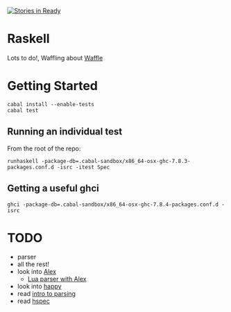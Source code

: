 [![Stories in Ready](https://badge.waffle.io/joshsz/raskell.png?label=ready&title=Ready)](https://waffle.io/joshsz/raskell)
# Raskell

Lots to do!, Waffling about [Waffle](https://waffle.io/joshsz/raskell)

# Getting Started

```
cabal install --enable-tests
cabal test
```

## Running an individual test

From the root of the repo:

```
runhaskell -package-db=.cabal-sandbox/x86_64-osx-ghc-7.8.3-packages.conf.d -isrc -itest Spec
```

## Getting a useful ghci

```
ghci -package-db=.cabal-sandbox/x86_64-osx-ghc-7.8.4-packages.conf.d -isrc
```

# TODO

* parser
* all the rest!
* look into [Alex](https://www.haskell.org/alex/)
    * [Lua parser with Alex](https://github.com/osa1/language-lua/blob/master/src/Text/Parsec/LTok.hs)
* look into [happy](https://www.haskell.org/happy/doc/html/index.html)
* read [intro to parsing](https://github.com/JakeWheat/intro_to_parsing)
* read [hspec](http://hspec.github.io/)
